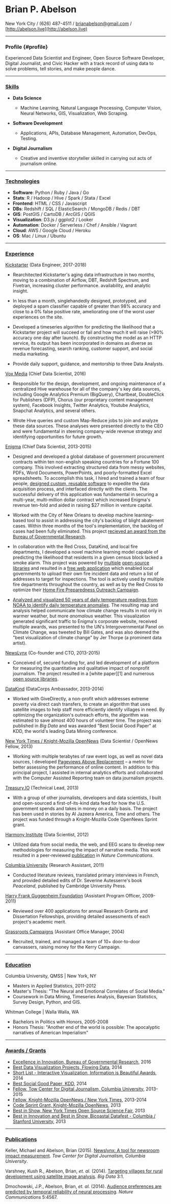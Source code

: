 # Brian P. Abelson

New York City / (626) 487-4511 / [brianabelson@gmail.com](mailto:brianabelson@gmail.com) /  [http://abelson.live](http://abelson.live)

------

### Profile {#profile}

Experienced Data Scientist and Engineer, Open Source Software Developer, Digital Journalist, and Civic Hacker with a track record of using data to solve problems, tell stories, and make people dance.

------

### [Skills](#skills)

* **Data Science**
  - Machine Learning, Natural Language Processing, Computer Vision, Neural Networks, GIS, Visualization, Web Scraping.

* **Software Development**
  - Applications, APIs, Database Management, Automation, DevOps, Testing.

* **Digital Journalism**
  - Creative and inventive storyteller skilled in carrying out acts of journalism online.

-------

### [Technologies](#technologies)

- **Software**: Python / Ruby / Java / Go
- **Stats**:  R / Hadoop / Hive / Spark / Stata / Excel
- **Frontend**: HTML / CSS / Javascript
- **DBs**: Redshift / SQL / ElasticSearch / MongoDB / Redis / DBT
- **GIS**: PostGIS / CartoDB / ArcGIS / QGIS
- **Visualization**: D3.js / ggplot2 / Looker
- **Automation**: Docker / Serverless / Chef / Ansible / Vagrant
- **Cloud**: AWS / Google Cloud / Heroku
- **OS**: Mac / Linux / Ubuntu

------

### [Experience](#experience)

[Kickstarter](http://www.kickstarter.com) (Data Engineer, 2017-2018)

* Rearchitected Kickstarter's aging data infrastructure in two months, moving to a combination of Airflow, DBT, Redshift Spectrum, and Fivetran, increasing cluster performance. availability, and analytic insight.

* In less than a month, singlehandedly designed, prototyped, and deployed a spam classifier capable of greater than 98% accuracy and close to a 0% false positive rate, ameliorating one of the worst user experiences on the site.

* Developed a timeseries algorithm for predicting the likelihood that a Kickstarter project will succeed or fail and how much it will raise (>90% accuracy one day after launch). By constructing the model as an HTTP service, its output has been incorporated in domains as diverse as revenue forecasting, search ranking, customer support, and social media marketing.

* Provide daily support, guidance, and mentorship to three Data Analysts.

[Vox Media](http://www.voxmedia.com/pages/about-vox-media) (Chief Data Scientist, 2016)

* Responsible for the design, development, and ongoing maintenance of a centralized Hive warehouse for all of the company's key data sources, including Google Analytics Premium (BigQuery), Chartbeat, DoubleClick for Publishers (DFP), Chorus (our proprietary content management system), Facebook Insights, Twitter Analytics, Youtube Analytics, Snapchat Analytics, and several others.

* Wrote Hive queries and custom Map-Reduce jobs to join and analyze these data sources. These analyses were presented directly to the CEO and were fundamental in steering company-wide revenue strategy and identifying opportunities for future growth.

[Enigma](http://enigma.io) (Chief Data Scientist, 2013-2015)

* Designed and developed a global database of government procurement contracts within ten non-english speaking countries for a Fortune 100 company. This involved extracting structured data from messy websites, PDFs, Word Documents, PowerPoints, and poorly-formatted Excel spreadsheets. To accomplish this task, I hired and trained a team of four people, [designed custom, reusable software](http://enigma.io/parsekit/) to expedite the data acquisition process, and interfaced directly with the clients. The successful delivery of this application was fundamental in securing a multi-year, multi-million dollar contract which increased Enigma's revenue ten-fold and aided in raising $27 million in venture capital.

* Worked with the City of New Orleans to develop machine learning-based tool to assist in addressing the city's backlog of blight abatement cases. Within three months of the tool's implementation, the backlog of cases had been fully eliminated. This project [recieved an award from the Bureau of Governmental Research](http://www.nola.gov/mayor/press-releases/2016/20160513-pr-bgr-awards/).

* In collaboration with the Red Cross, DataKind, and local fire departments, I developed a novel machine learning model capable of predicting the likelihood that residents in a given census block lacked a smoke alarm. This project was powered by [multiple](https://github.com/enigma-io/smoke-signals-model) [open-source](https://github.com/enigma-io/ahs-acs) [libraries](https://github.com/enigma-io/tiger-geocoder) and resulted in a [free web application](http://labs.enigma.io/smoke-signals) which enabled local governments to upload their own fire incident data and return a list of addresses to target for inspections. The tool is actively used by multiple fire departments throughout the country, as well as by the Red Cross to optimize their [Home Fire Preparedness Outreach Campaign](http://www.redcross.org/news/event/or/portland/Home-Fire-Preparedness-Outreach-and-Smoke-Alarm-Installation).

* [Analyzed and visualized 50 years of daily temperature readings from NOAA to identify daily temperature anomalies](http://labs.enigma.io/climate-change-map/). The resulting map and analysis helped communicate how climate change results in not only in warmer weather, but more _anomalous_ weather. This visualization generated significant traffic to Enigma's corporate website, received multiple awards, was presented to the UN's Intergovernmental Panel on Climate Change, was tweeted by Bill Gates, and was also deemed the "best visualization of climate change" by Jer Thorpe (a prominent data artist).

[NewsLynx](http://newslynx.org) (Co-founder and CTO, 2013-2015)

* Conceived of, secured funding for, and led development of a platform for measuring the quantitative and qualitative impact of nonprofit journalism. The project resulted in a [white paper][1] and numerous [open source libraries](http://github.com/newslynx).

[DataKind](http://datakind.org) (DataCorps Ambassador, 2013-2014)

* Worked with GiveDirectly, a non-profit which addresses extreme poverty via direct cash transfers, to create an algorithm that uses satellite images to help staff more efficiently identify villages in need. By optimizing the organization's outreach efforts, the algorithm was estimated to save almost 400 hours of volunteer time. The project was published in _Big Data_ and was awarded "Best Social Good Paper" at KDD, the world's leading Data Mining conference.

[New York Times / Knight-Mozilla OpenNews](http://www.knightfoundation.org/blogs/knightblog/2012/11/8/meet-the-2013-knight-mozilla-opennews-fellows/) (Data Scientist / OpenNews Fellow, 2013)

* Working with multiple terabytes of raw event logs, as well as novel data sources, I developed [Pageviews Above Replacement](https://source.opennews.org/en-US/articles/promotion-pageviews/) – a metric for better assessing the performance of online content. In addition to this principal project, I assisted in internal analytics efforts and collaborated with the Computer Assisted Reporting team on data journalism projects.

[Treasury.IO](http://treasury.io/) (Technical Lead, 2013)

* With a group of other journalists, developers and data scientists, I built and open-sourced a first-of-its-kind data feed for how the U.S. government spends and takes in money on a daily basis. The project has been used in stories by Al Jazeera America, Time and others. The project was funded through a Knight-Mozilla Code OpenNews Sprint grant.

[Harmony Institute](http://harmony-institute.org) (Data Scientist, 2012)

* Utilized data from social media, the web, and EEG scans to develop new methodologies for measuring the impact of narrative media. This work resulted in a peer-reviewed [publication](http://www.nature.com/ncomms/2014/140729/ncomms5567/abs/ncomms5567.html) in _Nature Communications_.

[Columbia University](http://www.severineautesserre.com/home/) (Research Assistant, 2011)

* Conducted literature reviews, translated primary interviews in French, and provided detailed edits of Dr. Severine Autesserre's book _Peaceland_, published by Cambridge University Press.

[Harry Frank Guggenheim Foundation](http://hfg.org/) (Assistant Program Officer, 2009-2011)

* Reviewed over 400 applications for annual Research Grants and Dissertation Fellowships, providing detailed assessments of each project's academic merit.

[Grassroots Campaigns](http://hfg.org/) (Assistant Office Manager, 2004)

* Recruited, trained, and managed a team of 10+ door-to-door canvassers, raising money for the Kerry Campaign.

------

### [Education](#education)

Columbia University, QMSS | New York, NY


* Masters in Applied Statistics, 2011-2012
* Master's Thesis: "The Neural and Emotional Correlates of Social Media."
* Coursework in Data Mining, Timeseries Analysis, Bayesian Statistics, Survey Design, Python, and GIS.

Whitman College | Walla Walla, WA


* Bachelors in Politics with Honors, 2005-2008
* Honors Thesis: "Another end of the world is possible: The apocalyptic narratives of American Imperialism"

------

### [Awards / Grants](#awards_grants)

* [Excellence in Innovation, Bureau of Governmental Research](http://www.bgr.org/announcements/archives/bgr-honors-contributions-to-local-government/?utm_content=&utm_medium=email&utm_name=&utm_source=govdelivery&utm_term=), 2016
* [Best Data Visualization Projects, Flowing Data](http://flowingdata.com/2014/12/19/the-best-data-visualization-projects-of-2014-2/), 2014
* [Short List - Interactive Visualization, Information is Beautiful Awards](http://www.informationisbeautifulawards.com/showcase/535-u-s-daily-temperature-anomalies-1964-2014), 2014
* [Best Social Good Paper, KDD](http://www.datakind.org/blog/kdd-selects-datakind-volunteers-for-best-social-good-paper/), 2014
* [Fellow, Tow Center for Digital Journalism, Columbia University](http://towcenter.org/blog/tow-fellows-brian-abelson-and-michael-keller-to-study-the-impact-of-journalism/), 2013-2015
* [Fellow, Knight-Mozilla OpenNews / New York Times](http://www.knightfoundation.org/blogs/knightblog/2012/11/8/meet-the-2013-knight-mozilla-opennews-fellows/), 2013-2014
* [Code Sprint Grant, Knight-Mozilla OpenNews](http://dansinker.com/post/49856260511/opennews-code-sprints-do-some-spring-cleaning-on), 2013
* [Best in Show, New York Times Open Source Science Fair](http://open.blogs.nytimes.com/2013/07/26/open-source-science-fair-2-0/), 2013
* [Best in Innovation and Best in Show, Bicoastal Datafest - Columbia / Stanford University](https://sunlightfoundation.com/blog/2013/02/04/datafest-amazing-things-can-happen-in-a-very-short-time/), 2013

------

### [Publications](#publications)

Keller, Michael and Abelson, Brian (2015). [Newslynx: A tool for newsroom impact measurement](http://towcenter.org/wp-content/uploads/2015/06/Tow_Center_NewsLynx_Full_Report.pdf). _Tow Center for Digital Journalism, Columbia University_.

Varshney, Kush R., Abelson, Brian, _et. al._ (2014). [Targeting villages for rural development using satellite image analysis](http://krvarshney.github.io/pubs/VarshneyCANSXS_big2015.pdf?cm_mc_uid=14389426412614645082175&cm_mc_sid_50200000=1464508217). _Big Data_ 3:1.

Dmochowski, J.P., Abelson, Brian, _et. al._ (2014). [Audience preferences are predicted by temporal reliability of neural processing](http://www.nature.com/ncomms/2014/140729/ncomms5567/abs/ncomms5567.html). _Nature Communications_ 5:4567.
